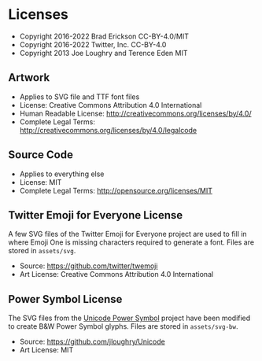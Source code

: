 # Licenses

* Copyright 2016-2022 Brad Erickson CC-BY-4.0/MIT
* Copyright 2016-2022 Twitter, Inc. CC-BY-4.0
* Copyright 2013 Joe Loughry and Terence Eden MIT

## Artwork

* Applies to SVG file and TTF font files
* License: Creative Commons Attribution 4.0 International
* Human Readable License: http://creativecommons.org/licenses/by/4.0/
* Complete Legal Terms: http://creativecommons.org/licenses/by/4.0/legalcode

## Source Code

* Applies to everything else
* License: MIT
* Complete Legal Terms: http://opensource.org/licenses/MIT

## Twitter Emoji for Everyone License

A few SVG files of the Twitter Emoji for Everyone project are used to fill in
where Emoji One is missing characters required to generate a font. Files are
stored in `assets/svg`.

* Source: https://github.com/twitter/twemoji
* Art License: Creative Commons Attribution 4.0 International

## Power Symbol License

The SVG files from the [Unicode Power Symbol](http://unicodepowersymbol.com/)
project have been modified to create B&W Power Symbol glyphs. Files are stored
in `assets/svg-bw`.

* Source: https://github.com/jloughry/Unicode
* Art License: MIT

